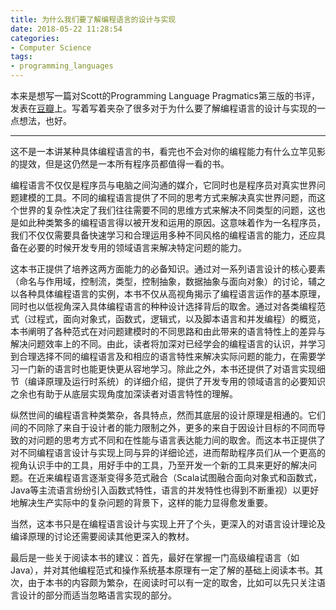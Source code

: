 ```yaml
---
title: 为什么我们要了解编程语言的设计与实现
date: 2018-05-22 11:28:54
categories: 
- Computer Science
tags: 
- programming_languages
---
```


本来是想写一篇对Scott的Programming Language Pragmatics第三版的书评，发表在[豆瓣](https://book.douban.com/review/9385529/)上。写着写着夹杂了很多对于为什么要了解编程语言的设计与实现的一点想法，也好。

***

这不是一本讲某种具体编程语言的书，看完也不会对你的编程能力有什么立竿见影的提效，但是这仍然是一本所有程序员都值得一看的书。

<!-- more -->

编程语言不仅仅是程序员与电脑之间沟通的媒介，它同时也是程序员对真实世界问题建模的工具。不同的编程语言提供了不同的思考方式来解决真实世界问题，而这个世界的复杂性决定了我们往往需要不同的思维方式来解决不同类型的问题，这也是如此种类繁多的编程语言得以被开发和运用的原因。这意味着作为一名程序员，我们不仅仅需要具备快速学习和合理运用多种不同风格的编程语言的能力，还应具备在必要的时候开发专用的领域语言来解决特定问题的能力。

这本书正提供了培养这两方面能力的必备知识。通过对一系列语言设计的核心要素（命名与作用域，控制流，类型，控制抽象，数据抽象与面向对象）的讨论，辅之以各种具体编程语言的实例，本书不仅从高视角揭示了编程语言运作的基本原理，同时也以低视角深入具体编程语言的种种设计选择背后的取舍。通过对各类编程范式（过程式，面向对象式，函数式，逻辑式，以及脚本语言和并发编程）的概览，本书阐明了各种范式在对问题建模时的不同思路和由此带来的语言特性上的差异与解决问题效率上的不同。由此，读者将加深对已经学会的编程语言的认识，并学习到合理选择不同的编程语言及和相应的语言特性来解决实际问题的能力，在需要学习一门新的语言时也能更快更从容地学习。除此之外，本书还提供了对语言实现细节（编译原理及运行时系统）的详细介绍，提供了开发专用的领域语言的必要知识之余也有助于从底层实现角度加深读者对语言特性的理解。

纵然世间的编程语言种类繁杂，各具特点，然而其底层的设计原理是相通的。它们间的不同除了来自于设计者的能力限制之外，更多的来自于因设计目标的不同而导致的对问题的思考方式不同和在性能与语言表达能力间的取舍。而这本书正提供了对不同编程语言设计与实现上同与异的详细论述，进而帮助程序员们从一个更高的视角认识手中的工具，用好手中的工具，乃至开发一个新的工具来更好的解决问题。在近来编程语言逐渐变得多范式融合（Scala试图融合面向对象式和函数式，Java等主流语言纷纷引入函数式特性，语言的并发特性也得到不断重视）以更好地解决生产实际中的复杂问题的背景下，这样的能力显得愈发重要。

当然，这本书只是在编程语言设计与实现上开了个头，更深入的对语言设计理论及编译原理的讨论还需要阅读其他更深入的教材。

最后是一些关于阅读本书的建议：首先，最好在掌握一门高级编程语言（如Java），并对其他编程范式和操作系统基本原理有一定了解的基础上阅读本书。其次，由于本书的内容颇为繁杂，在阅读时可以有一定的取舍，比如可以先只关注语言设计的部分而适当忽略语言实现的部分。
